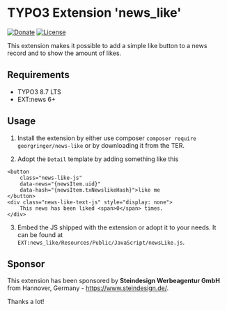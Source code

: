 # TYPO3 Extension 'news_like'

[![Donate](https://img.shields.io/badge/Donate-PayPal-green.svg)](https://www.paypal.me/GeorgRinger/19.99)
[![License](https://poser.pugx.org/georgringer/news-like/license)](https://packagist.org/packages/georgringer/news-like)


This extension makes it possible to add a simple like button to a news record and to show the amount of likes.

## Requirements

- TYPO3 8.7 LTS
- EXT:news 6+

## Usage

1) Install the extension by either use composer `composer require georgringer/news-like` or by downloading it from the TER.

2) Adopt the `Detail` template by adding something like this

```
<button 
    class="news-like-js" 
    data-news="{newsItem.uid}" 
    data-hash="{newsItem.txNewslikeHash}">like me
</button>
<div class="news-like-text-js" style="display: none">
    This news has been liked <span>0</span> times.
</div>
```

3) Embed the JS shipped with the extension or adopt it to your needs. It can be found at `EXT:news_like/Resources/Public/JavaScript/newsLike.js`.

## Sponsor

This extension has been sponsored by **Steindesign Werbeagentur GmbH** from Hannover, Germany - https://www.steindesign.de/. 

Thanks a lot!